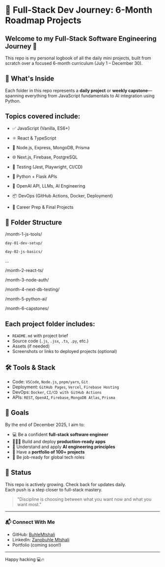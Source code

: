 # 🚀 Full-Stack Dev Journey: 6-Month Roadmap Projects

## Welcome to my **Full-Stack Software Engineering Journey** 🚧  
This repo is my personal logbook of all the daily mini projects, built from scratch over a focused 6-month curriculum (July 1 – December 30).

## 🧠 What's Inside

Each folder in this repo represents a **daily project** or **weekly capstone**—spanning everything from JavaScript fundamentals to AI integration using Python.

## Topics covered include:
- ✅ JavaScript (Vanilla, ES6+)

- ⚛️ React & TypeScript

- 🔧 Node.js, Express, MongoDB, Prisma

- 🌐 Next.js, Firebase, PostgreSQL

- 🧪 Testing (Jest, Playwright, CI/CD)

- 🐍 Python + Flask APIs

- 🤖 OpenAI API, LLMs, AI Engineering

- 📦 DevOps (GitHub Actions, Docker, Deployment)

- 💼 Career Prep & Final Projects


## 📁 Folder Structure

/month-1-js-tools/

    day-01-dev-setup/

    day-02-js-basics/

...

/month-2-react-ts/

/month-3-node-auth/

/month-4-next-db-testing/

/month-5-python-ai/

/month-6-capstones/

## Each project folder includes:

- `README.md` with project brief
- Source code (`.js`, `.jsx`, `.ts`, `.py`, etc.)
- Assets (if needed)
- Screenshots or links to deployed projects (optional)

## 🛠️ Tools & Stack

- Code: `VSCode`, `Node.js`, `pnpm/yarn`, `Git`
- Deployment: `GitHub Pages`, `Vercel`, `Firebase Hosting`
- DevOps: `Docker`, `CI/CD with GitHub Actions`
- APIs: `REST`, `OpenAI`, `Firebase`, `MongoDB Atlas`, `Prisma`

## 🏁 Goals

By the end of December 2025, I aim to:
- 💻 Be a confident **full-stack software engineer**
- 👩🏾‍💻 Build and deploy **production-ready apps**
- 🧠 Understand and apply **AI engineering principles**
- 📁 Have a **portfolio of 100+ projects**
- 💼 Be job-ready for global tech roles

## 📌 Status

This repo is actively growing. Check back for updates daily.  
Each push is a step closer to full-stack mastery.

> "Discipline is choosing between what you want now and what you want most."

---

### 📬 Connect With Me

- GitHub: [BuhleMtshali](https://github.com/BuhleMtshali)
- LinkedIn: [Zanobuhle Mtshali](https://linkedin.com/in/zanobuhlemtshali)
- Portfolio (coming soon!)

---

Happy hacking 💻🔥
